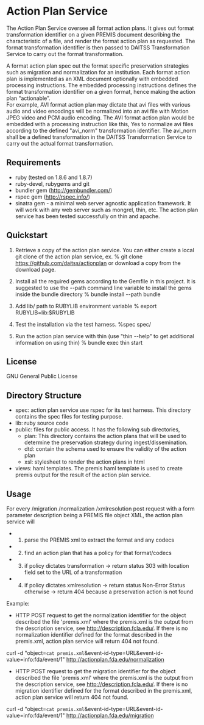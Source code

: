 Action Plan Service
===================
The Action Plan Service oversee all format action plans.  It gives out format transformation identifier on a 
given PREMIS document describing the characteristic of a file, and render the format action plan as requested.
The format transformation identifier is then passed to DAITSS Transformation Service to carry out the format transformation.  

A format action plan spec out the format specific preservation strategies such as migration and normalization for an institution.
Each format action plan is implemented as an XML document optionally with embedded processing instructions.  The embedded processing 
instructions defines the format transformation identifier on a given format, hence making the action plan “actionable”.   
For example, AVI format action plan may dictate that avi files with various audio and video encodings will be normalized into an 
avi file with Motion JPEG video and PCM audio encoding.  The AVI format action plan would be embedded with a processing instruction like this,
<normalization>
  Yes
  <transformation id="avi_norm"/>
</normalization>
to normalize avi files according to the defined "avi_norm" transformation identifier.  The avi_norm shall be 
a defined transformation in the DAITSS Transformation Service to carry out the actual format transformation.


Requirements
------------
* ruby (tested on 1.8.6 and 1.8.7)
* ruby-devel, rubygems and git 
* bundler gem (http://gembundler.com/)
* rspec gem (http://rspec.info/)
* sinatra gem - a minimal web server agnostic application framework. It will work with any web server such as mongrel, thin, etc.
  The action plan service has been tested successfully on thin and apache.


Quickstart
----------
1. Retrieve a copy of the action plan service.  You can either create a local git clone of the action plan service, ex.
% git clone https://github.com/daitss/actionplan
or download a copy from the download page.

2. Install all the required gems according to the Gemfile in this project.  It is suggested to use the --path command line variable to install the gems inside the bundle directory
% bundle install --path bundle

3. Add lib/ path to RUBYLIB environment variable
% export RUBYLIB=lib:$RUBYLIB

4. Test the installation via the test harness. 
%spec spec/

5. Run the action plan service with thin (use "thin --help" to get additional information on using thin)
% bundle exec thin start


License
-------
GNU General Public License


Directory Structure
-------------------
* spec: action plan service use rspec for its test harness.  This directory contains the spec files for testing purpose.
* lib: ruby source code
* public: files for public access.  It has the following sub directories,
  * plan: This directory contains the action plans that will be used to determine the preservation strategy during ingest/dissemination.
  * dtd: contain the schema used to ensure the validity of the action plan
  * xsl: stylesheet to render the action plans in html
* views: haml templates.  The premis haml template is used to create premis output for the result of the action plan service.


Usage
-----
For every /migration /normalization /xmlresolution post request with a form parameter description being a PREMIS file object XML,
the action plan service will

* 1. parse the PREMIS xml to extract the format and any codecs
* 2. find an action plan that has a policy for that format/codecs
* 3. if policy dictates transformation -> return status 303 with location field set to the URL of a transformation
* 4. if policy dictates xmlresolution -> return status Non-Error Status
	 otherwise -> return 404 because a preservation action is not found
	
Example:

* HTTP POST request to get the normalization identifier for the object described the file 'premis.xml' where the
  premis.xml is the output from the description service, see http://description.fcla.edu/.  If there is no
  normalization identifier defined for the format described in the premis.xml, action plan service will return 404 not found. 
  
curl -d "object=`cat premis.xml`&event-id-type=URL&event-id-value=info:fda/event/1" http://actionplan.fda.edu/normalization

* HTTP POST request to get the migration identifier for the object described the file 'premis.xml' where the
  premis.xml is the output from the description service, see http://description.fcla.edu/.  If there is no
  migration identifier defined for the format described in the premis.xml, action plan service will return 404 not found.
  
curl -d "object=`cat premis.xml`&event-id-type=URL&event-id-value=info:fda/event/1" http://actionplan.fda.edu/migration